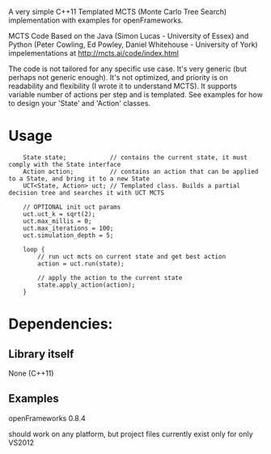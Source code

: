 A very simple C++11 Templated MCTS (Monte Carlo Tree Search) implementation with examples for openFrameworks. 

MCTS Code Based on the Java (Simon Lucas - University of Essex) and Python (Peter Cowling, Ed Powley, Daniel Whitehouse - University of York) impelementations at http://mcts.ai/code/index.html

The code is not tailored for any specific use case. It's very generic (but perhaps not generic enough).
It's not optimized, and priority is on readability and flexibility (I wrote it to understand MCTS).
It supports variable number of actions per step and is templated. See examples for how to design your 'State' and 'Action' classes.

# Usage
        State state;            // contains the current state, it must comply with the State interface
        Action action;          // contains an action that can be applied to a State, and bring it to a new State
        UCT<State, Action> uct; // Templated class. Builds a partial decision tree and searches it with UCT MCTS
        
        // OPTIONAL init uct params
        uct.uct_k = sqrt(2);
        uct.max_millis = 0;
        uct.max_iterations = 100;
        uct.simulation_depth = 5;
        
        loop {
        	// run uct mcts on current state and get best action
        	action = uct.run(state);
        
        	// apply the action to the current state
        	state.apply_action(action);
        }


# Dependencies:
## Library itself
None (C++11)

## Examples
openFrameworks 0.8.4

should work on any platform, but project files currently exist only for only VS2012
